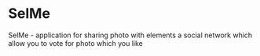 # SelMe
SelMe - application for sharing photo with elements a social network which allow you to vote for photo which you like
